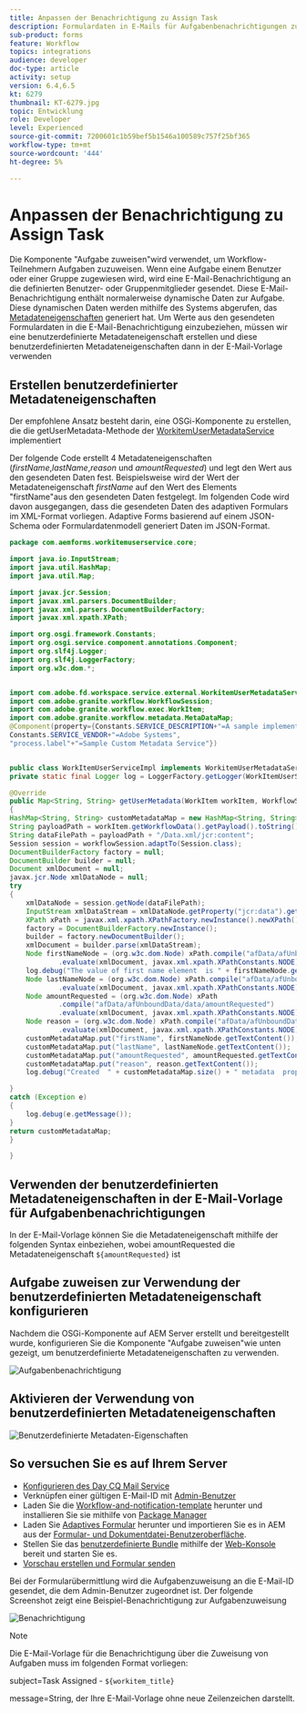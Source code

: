 ```yaml
---
title: Anpassen der Benachrichtigung zu Assign Task
description: Formulardaten in E-Mails für Aufgabenbenachrichtigungen zuweisen einschließen
sub-product: forms
feature: Workflow
topics: integrations
audience: developer
doc-type: article
activity: setup
version: 6.4,6.5
kt: 6279
thumbnail: KT-6279.jpg
topic: Entwicklung
role: Developer
level: Experienced
source-git-commit: 7200601c1b59bef5b1546a100589c757f25bf365
workflow-type: tm+mt
source-wordcount: '444'
ht-degree: 5%

---
```



# Anpassen der Benachrichtigung zu Assign Task

Die Komponente &quot;Aufgabe zuweisen&quot;wird verwendet, um Workflow-Teilnehmern Aufgaben zuzuweisen. Wenn eine Aufgabe einem Benutzer oder einer Gruppe zugewiesen wird, wird eine E-Mail-Benachrichtigung an die definierten Benutzer- oder Gruppenmitglieder gesendet.
Diese E-Mail-Benachrichtigung enthält normalerweise dynamische Daten zur Aufgabe. Diese dynamischen Daten werden mithilfe des Systems abgerufen, das [Metadateneigenschaften](https://experienceleague.adobe.com/docs/experience-manager-65/forms/publish-process-aem-forms/use-metadata-in-email-notifications.html#using-system-generated-metadata-in-an-email-notification) generiert hat.
Um Werte aus den gesendeten Formulardaten in die E-Mail-Benachrichtigung einzubeziehen, müssen wir eine benutzerdefinierte Metadateneigenschaft erstellen und diese benutzerdefinierten Metadateneigenschaften dann in der E-Mail-Vorlage verwenden



## Erstellen benutzerdefinierter Metadateneigenschaften

Der empfohlene Ansatz besteht darin, eine OSGi-Komponente zu erstellen, die die getUserMetadata-Methode der [WorkitemUserMetadataService](https://helpx.adobe.com/experience-manager/6-5/forms/javadocs/com/adobe/fd/workspace/service/external/WorkitemUserMetadataService.html#getUserMetadataMap--) implementiert

Der folgende Code erstellt 4 Metadateneigenschaften (_firstName_,_lastName_,_reason_ und _amountRequested_) und legt den Wert aus den gesendeten Daten fest. Beispielsweise wird der Wert der Metadateneigenschaft _firstName_ auf den Wert des Elements &quot;firstName&quot;aus den gesendeten Daten festgelegt. Im folgenden Code wird davon ausgegangen, dass die gesendeten Daten des adaptiven Formulars im XML-Format vorliegen. Adaptive Forms basierend auf einem JSON-Schema oder Formulardatenmodell generiert Daten im JSON-Format.


```java
package com.aemforms.workitemuserservice.core;

import java.io.InputStream;
import java.util.HashMap;
import java.util.Map;

import javax.jcr.Session;
import javax.xml.parsers.DocumentBuilder;
import javax.xml.parsers.DocumentBuilderFactory;
import javax.xml.xpath.XPath;

import org.osgi.framework.Constants;
import org.osgi.service.component.annotations.Component;
import org.slf4j.Logger;
import org.slf4j.LoggerFactory;
import org.w3c.dom.*;


import com.adobe.fd.workspace.service.external.WorkitemUserMetadataService;
import com.adobe.granite.workflow.WorkflowSession;
import com.adobe.granite.workflow.exec.WorkItem;
import com.adobe.granite.workflow.metadata.MetaDataMap;
@Component(property={Constants.SERVICE_DESCRIPTION+"=A sample implementation of a user metadata service.",
Constants.SERVICE_VENDOR+"=Adobe Systems",
"process.label"+"=Sample Custom Metadata Service"})


public class WorkItemUserServiceImpl implements WorkitemUserMetadataService {
private static final Logger log = LoggerFactory.getLogger(WorkItemUserServiceImpl.class);

@Override
public Map<String, String> getUserMetadata(WorkItem workItem, WorkflowSession workflowSession,MetaDataMap metadataMap)
{
HashMap<String, String> customMetadataMap = new HashMap<String, String>();
String payloadPath = workItem.getWorkflowData().getPayload().toString();
String dataFilePath = payloadPath + "/Data.xml/jcr:content";
Session session = workflowSession.adaptTo(Session.class);
DocumentBuilderFactory factory = null;
DocumentBuilder builder = null;
Document xmlDocument = null;
javax.jcr.Node xmlDataNode = null;
try
{
    xmlDataNode = session.getNode(dataFilePath);
    InputStream xmlDataStream = xmlDataNode.getProperty("jcr:data").getBinary().getStream();
    XPath xPath = javax.xml.xpath.XPathFactory.newInstance().newXPath();
    factory = DocumentBuilderFactory.newInstance();
    builder = factory.newDocumentBuilder();
    xmlDocument = builder.parse(xmlDataStream);
    Node firstNameNode = (org.w3c.dom.Node) xPath.compile("afData/afUnboundData/data/firstName")
            .evaluate(xmlDocument, javax.xml.xpath.XPathConstants.NODE);
    log.debug("The value of first name element  is " + firstNameNode.getTextContent());
    Node lastNameNode = (org.w3c.dom.Node) xPath.compile("afData/afUnboundData/data/lastName")
            .evaluate(xmlDocument, javax.xml.xpath.XPathConstants.NODE);
    Node amountRequested = (org.w3c.dom.Node) xPath
            .compile("afData/afUnboundData/data/amountRequested")
            .evaluate(xmlDocument, javax.xml.xpath.XPathConstants.NODE);
    Node reason = (org.w3c.dom.Node) xPath.compile("afData/afUnboundData/data/reason")
            .evaluate(xmlDocument, javax.xml.xpath.XPathConstants.NODE);
    customMetadataMap.put("firstName", firstNameNode.getTextContent());
    customMetadataMap.put("lastName", lastNameNode.getTextContent());
    customMetadataMap.put("amountRequested", amountRequested.getTextContent());
    customMetadataMap.put("reason", reason.getTextContent());
    log.debug("Created  " + customMetadataMap.size() + " metadata  properties");

}
catch (Exception e)
{
    log.debug(e.getMessage());
}
return customMetadataMap;
}

}
```

## Verwenden der benutzerdefinierten Metadateneigenschaften in der E-Mail-Vorlage für Aufgabenbenachrichtigungen

In der E-Mail-Vorlage können Sie die Metadateneigenschaft mithilfe der folgenden Syntax einbeziehen, wobei amountRequested die Metadateneigenschaft `${amountRequested}` ist

## Aufgabe zuweisen zur Verwendung der benutzerdefinierten Metadateneigenschaft konfigurieren

Nachdem die OSGi-Komponente auf AEM Server erstellt und bereitgestellt wurde, konfigurieren Sie die Komponente &quot;Aufgabe zuweisen&quot;wie unten gezeigt, um benutzerdefinierte Metadateneigenschaften zu verwenden.


![Aufgabenbenachrichtigung](assets/task-notification.PNG)

## Aktivieren der Verwendung von benutzerdefinierten Metadateneigenschaften

![Benutzerdefinierte Metadaten-Eigenschaften](assets/custom-meta-data-properties.PNG)

## So versuchen Sie es auf Ihrem Server

* [Konfigurieren des Day CQ Mail Service](https://experienceleague.adobe.com/docs/experience-manager-65/administering/operations/notification.html#configuring-the-mail-service)
* Verknüpfen einer gültigen E-Mail-ID mit [Admin-Benutzer](http://localhost:4502/security/users.html)
* Laden Sie die [Workflow-and-notification-template](assets/workflow-and-task-notification-template.zip) herunter und installieren Sie sie mithilfe von [Package Manager](http://localhost:4502/crx/packmgr/index.jsp)
* Laden Sie [Adaptives Formular](assets/request-travel-authorization.zip) herunter und importieren Sie es in AEM aus der [Formular- und Dokumentdatei-Benutzeroberfläche](http://localhost:4502/aem/forms.html/content/dam/formsanddocuments).
* Stellen Sie das [benutzerdefinierte Bundle](assets/work-items-user-service-bundle.jar) mithilfe der [Web-Konsole](http://localhost:4502/system/console/bundles) bereit und starten Sie es.
* [Vorschau erstellen und Formular senden](http://localhost:4502/content/dam/formsanddocuments/requestfortravelauhtorization/jcr:content?wcmmode=disabled)

Bei der Formularübermittlung wird die Aufgabenzuweisung an die E-Mail-ID gesendet, die dem Admin-Benutzer zugeordnet ist. Der folgende Screenshot zeigt eine Beispiel-Benachrichtigung zur Aufgabenzuweisung

![Benachrichtigung](assets/task-nitification-email.png)

>[!NOTE]
>Die E-Mail-Vorlage für die Benachrichtigung über die Zuweisung von Aufgaben muss im folgenden Format vorliegen:
>
> subject=Task Assigned - `${workitem_title}`
>
> message=String, der Ihre E-Mail-Vorlage ohne neue Zeilenzeichen darstellt.

